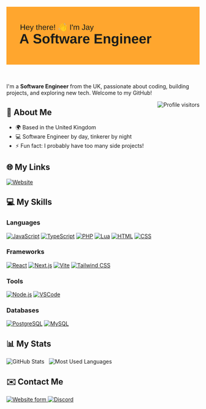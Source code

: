 [![Header](/assets/header.png)](https://github.com/xLittleJ)

<br />

I'm a **Software Engineer** from the UK, passionate about coding, building projects, and exploring new tech. Welcome to my GitHub!

<a href="https://komarev.com/ghpvc/?username=xLittleJ">
  <img align="right" src="https://komarev.com/ghpvc/?username=xLittleJ&label=Visitors&color=blue&style=for-the-badge&abbreviated=true" alt="Profile visitors" />
</a>

## 🚀 About Me
- 🌍 Based in the United Kingdom
- 💻 Software Engineer by day, tinkerer by night
- ⚡ Fun fact: I probably have too many side projects!

## 🌐 My Links
<p align="left">
  <a href="https://xlittlej.xyz" target="_blank">
    <img src="https://img.shields.io/badge/My%20Website-FFA62E?style=for-the-badge&logo=firefox&logoColor=white" alt="Website"/>
  </a>
</p>

## 💻 My Skills
### Languages
[![JavaScript](https://skillicons.dev/icons?i=js)](https://www.javascript.com) [![TypeScript](https://skillicons.dev/icons?i=ts)](https://www.typescriptlang.org) [![PHP](https://skillicons.dev/icons?i=php)](https://www.php.net) [![Lua](https://skillicons.dev/icons?i=lua)](https://www.lua.org) [![HTML](https://skillicons.dev/icons?i=html)](https://html.spec.whatwg.org) [![CSS](https://skillicons.dev/icons?i=css)](https://www.w3.org/Style/CSS)

### Frameworks
[![React](https://skillicons.dev/icons?i=react)](https://reactjs.org) [![Next.js](https://skillicons.dev/icons?i=nextjs&theme=dark)](https://nextjs.org) [![Vite](https://skillicons.dev/icons?i=vite)](https://vitejs.dev) [![Tailwind CSS](https://skillicons.dev/icons?i=tailwindcss)](https://tailwindcss.com)

### Tools
[![Node.js](https://skillicons.dev/icons?i=nodejs)](https://nodejs.org) [![VSCode](https://skillicons.dev/icons?i=vscode)](https://code.visualstudio.com)

### Databases
[![PostgreSQL](https://skillicons.dev/icons?i=postgres)](https://www.postgresql.org) [![MySQL](https://skillicons.dev/icons?i=mysql)](https://www.mysql.com)

## 📊 My Stats
<p align="left">
  <img height=175 alt="GitHub Stats" src="https://github-readme-stats.vercel.app/api?username=xLittleJ&show_icons=true&theme=transparent" />&nbsp;&nbsp;
    <img height=175 alt="Most Used Languages" src="https://github-readme-stats.vercel.app/api/top-langs/?username=xLittleJ&layout=compact&theme=transparent" />&nbsp;&nbsp;
</p>

## ✉️ Contact Me
<p align="left">
  <a href="https://xlittlej.xyz/contact" targe="_blank">
    <img src="https://img.shields.io/badge/Contact%20Form-FFA62E?style=for-the-badge" alt="Website form"/>
  </a>
  <a href="https://discord.com/users/1026159924662763632" target="_blank">
    <img src="https://img.shields.io/badge/Discord-7289DA?style=for-the-badge&logo=discord&logoColor=white" alt="Discord"/>
  </a>
</p>

